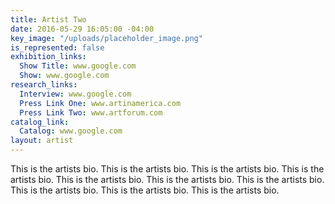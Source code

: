 ```yaml
---
title: Artist Two
date: 2016-05-29 16:05:00 -04:00
key_image: "/uploads/placeholder_image.png"
is_represented: false
exhibition_links:
  Show Title: www.google.com
  Show: www.google.com
research_links:
  Interview: www.google.com
  Press Link One: www.artinamerica.com
  Press Link Two: www.artforum.com
catalog_link:
  Catalog: www.google.com
layout: artist
---
```


This is the artists bio. This is the artists bio. This is the artists bio. This is the artists bio. This is the artists bio. This is the artists bio. This is the artists bio. This is the artists bio. This is the artists bio. This is the artists bio.
